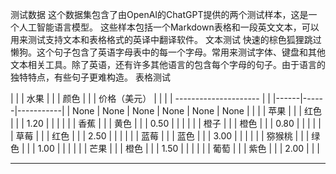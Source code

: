 测试数据
这个数据集包含了由OpenAI的ChatGPT提供的两个测试样本，这是一个人工智能语言模型。
这些样本包括一个Markdown表格和一段英文文本，可以用来测试支持文本和表格格式的英译中翻译软件。
文本测试
快速的棕色狐狸跳过懒狗。这个句子包含了英语字母表中的每一个字母。常用来测试字体、键盘和其他文本相关工具。除了英语，还有许多其他语言的包含每个字母的句子。由于语言的独特特点，有些句子更难构造。
表格测试

| | | 水果 | | | 颜色 | | | 价格（美元） | | |
| --------------------- |
| |------|------|-----------| | None | None | None | None | None | None |
| | | 苹果 | | | 红色 | | | 1.20 | | |
| | | 香蕉 | | | 黄色 | | | 0.50 | | |
| | | 橙子 | | | 橙色 | | | 0.80 | | |
| | | 草莓 | | | 红色 | | | 2.50 | | |
| | | 蓝莓 | | | 蓝色 | | | 3.00 | | |
| | | 猕猴桃 | | | 绿色 | | | 1.00 | | |
| | | 芒果 | | | 橙色 | | | 1.50 | | |
| | | 葡萄 | | | 紫色 | | | 2.00 | | |

---

